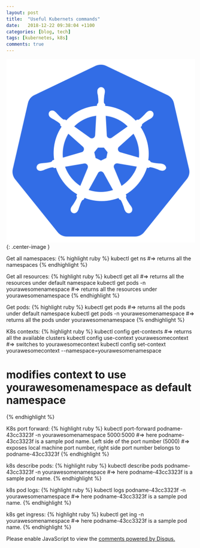 ```yaml
---
layout: post
title:  "Useful Kubernets commands"
date:   2018-12-22 09:38:04 +1100
categories: [blog, tech]
tags: [kubernetes, k8s]
comments: true
---
```

![k8s](/assets/k8s.svg){: .center-image }

Get all namespaces:
{% highlight ruby %}
kubectl get ns
#=> returns all the namespaces
{% endhighlight %}

Get all resources:
{% highlight ruby %}
kubectl get all
#=> returns all the resources under default namespace
kubectl get pods -n yourawesomenamespace
#=> returns all the resources under yourawesomenamespace
{% endhighlight %}


Get pods:
{% highlight ruby %}
kubectl get pods
#=> returns all the pods under default namespace
kubectl get pods -n yourawesomenamespace
#=> returns all the pods under yourawesomenamespace
{% endhighlight %}


K8s contexts:
{% highlight ruby %}
kubectl config get-contexts
#=> returns all the available clusters
kubectl config use-context yourawesomecontext
#=> switches to yourawesomecontext
kubectl config set-context yourawesomecontext --namespace=yourawesomenamespace
# modifies context to use yourawesomenamespace as default namespace
{% endhighlight %}


K8s port forward:
{% highlight ruby %}
kubectl port-forward podname-43cc3323f -n yourawesomenamespace 5000:5000
#=> here podname-43cc3323f is a sample pod name. Left side of the port number (5000)
#=> exposes local machine port number, right side port number belongs to podname-43cc3323f
{% endhighlight %}

k8s describe pods:
{% highlight ruby %}
kubectl describe pods podname-43cc3323f -n yourawesomenamespace
#=> here podname-43cc3323f is a sample pod name.
{% endhighlight %}

k8s pod logs:
{% highlight ruby %}
kubectl logs podname-43cc3323f -n yourawesomenamespace
#=> here podname-43cc3323f is a sample pod name.
{% endhighlight %}

k8s get ingress:
{% highlight ruby %}
kubectl get ing -n yourawesomenamespace
#=> here podname-43cc3323f is a sample pod name.
{% endhighlight %}



<div id="disqus_thread"></div>
<script>

/**
*  RECOMMENDED CONFIGURATION VARIABLES: EDIT AND UNCOMMENT THE SECTION BELOW TO INSERT DYNAMIC VALUES FROM YOUR PLATFORM OR CMS.
*  LEARN WHY DEFINING THESE VARIABLES IS IMPORTANT: https://disqus.com/admin/universalcode/#configuration-variables*/
/*
var disqus_config = function () {
this.page.url = PAGE_URL;  // Replace PAGE_URL with your page's canonical URL variable
this.page.identifier = PAGE_IDENTIFIER; // Replace PAGE_IDENTIFIER with your page's unique identifier variable
};
*/
(function() { // DON'T EDIT BELOW THIS LINE
var d = document, s = d.createElement('script');
s.src = 'https://shibbirhossain-1.disqus.com/embed.js';
s.setAttribute('data-timestamp', +new Date());
(d.head || d.body).appendChild(s);
})();
</script>
<noscript>Please enable JavaScript to view the <a href="https://disqus.com/?ref_noscript">comments powered by Disqus.</a></noscript>
                            

